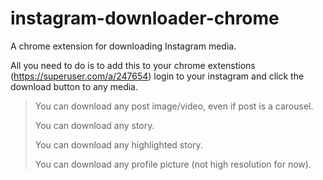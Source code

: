 # instagram-downloader-chrome
A chrome extension for downloading Instagram media.

All you need to do is to add this to your chrome extenstions (https://superuser.com/a/247654)
login to your instagram and click the download button to any media.

> You can download any post image/video, even if post is a carousel.
> 
> You can download any story.
> 
> You can download any highlighted story.
> 
> You can download any profile picture (not high resolution for now).
